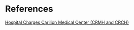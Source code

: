 # References

[Hospital Charges Carilion Medical Center (CRMH and CRCH)](https://www.carilionclinic.org/sites/default/files/2018-12/CMC_Hospital_Charges_FY19.ods)  